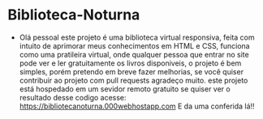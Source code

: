 # Biblioteca-Noturna
* Olá pessoal este projeto é uma biblioteca virtual responsiva, feita com intuito de aprimorar meus conhecimentos em HTML e CSS,
funciona como uma pratileira virtual, onde qualquer pessoa que entrar no site pode ver e ler gratuitamente os livros disponiveis, o
projeto é bem simples, porém pretendo em breve fazer melhorias, se você quiser contribuir ao projeto com pull requests agradeço muito.
este projeto está hospedado em um sevidor remoto gratuito se quiser ver o resultado desse codigo acesse: https://bibliotecanoturna.000webhostapp.com E da uma conferida lá!!

